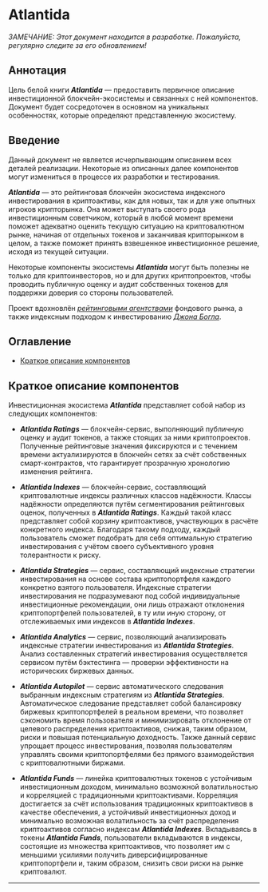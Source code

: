 # Atlantida

_ЗАМЕЧАНИЕ: Этот документ находится в разработке. Пожалуйста, регулярно следите за его обновлением!_

## Аннотация

Цель белой книги _**Atlantida**_ — предоставить первичное описание инвестиционной блокчейн-экосистемы
и связанных с ней компонентов. Документ будет сосредоточен в основном на уникальных особенностях,
которые определяют представленную экосистему.

## Введение

Данный документ не является исчерпывающим описанием всех деталей реализации. Некоторые из описанных далее компонентов
могут измениться в процессе их разработки и тестирования.

_**Atlantida**_ — это рейтинговая блокчейн экосистема индексного инвестирования в криптоактивы, как для новых,
так и для уже опытных игроков крипторынка. Она может выступать своего рода инвестиционным советчиком, который в любой
момент времени поможет адекватно оценить текущую ситуацию на криптовалютном рынке, начиная от отдельных токенов
и заканчивая крипторынком в целом, а также поможет принять взвешенное инвестиционное решение, исходя из текущей ситуации.

Некоторые компоненты экосистемы _**Atlantida**_ могут быть полезны не только для криптоинвесторов, но и для других
криптопроектов, чтобы проводить публичную оценку и аудит собственных токенов для поддержки доверия со стороны пользователей.

Проект вдохновлён [_рейтинговыми агентствами_](https://ru.wikipedia.org/wiki/Рейтинговое_агентство) фондового рынка,
а также индексным подходом к инвестированию [_Джона Богла_](https://ru.wikipedia.org/wiki/Богл,_Джон).

## Оглавление

- [Краткое описание компонентов](#краткое-описание-компонентов)

## Краткое описание компонентов

Инвестиционная экосистема _**Atlantida**_ представляет собой набор из следующих компонентов:

- _**Atlantida Ratings**_ — блокчейн-сервис, выполняющий публичную оценку и аудит токенов, а также стоящих за ними
  криптопроектов. Полученные рейтинговые значения фиксируются и с течением времени актуализируются в блокчейн сетях
  за счёт собственных смарт-контрактов, что гарантирует прозрачную хронологию изменения рейтинга.

- _**Atlantida Indexes**_ — блокчейн-сервис, составляющий криптовалютные индексы различных классов надёжности. Классы
  надёжности определяются путём сегментирования рейтинговых оценок, полученных в _**Atlantida Ratings**_. Каждый
  такой класс представляет собой корзину криптоактивов, участвующих в расчёте конкретного индекса. Благодаря такому
  подходу, каждый пользователь сможет подобрать для себя оптимальную стратегию инвестирования с учётом своего субъективного
  уровня толерантности к риску.

- _**Atlantida Strategies**_ — сервис, составляющий индексные стратегии инвестирования на основе состава криптопортфеля
  каждого конкретно взятого пользователя. Индексные стратегии инвестирования не подразумевают под собой индивидуальные
  инвестиционные рекомендации, они лишь отражают отклонения криптопортфелей пользователей, в ту или иную сторону,
  от отслеживаемых ими индексов в _**Atlantida Indexes**_.

- _**Atlantida Analytics**_ — сервис, позволяющий анализировать индексные стратегии инвестирования из _**Atlantida Strategies**_.
  Анализ составленных стратегий инвестирования осуществляется сервисом путём бэктестинга — проверки эффективности
  на исторических биржевых данных.

- _**Atlantida Autopilot**_ — сервис автоматического следования выбранным индексным стратегиям из _**Atlantida Strategies**_.
  Автоматическое следование представляет собой балансировку биржевых криптопортфелей в реальном времени, что позволяет
  сэкономить время пользователя и минимизировать отклонение от целевого распределения криптоактивов, снижая, таким образом,
  риски и повышая потенциальную доходность. Также данный сервис упрощает процесс инвестирования, позволяя пользователям
  управлять своими криптопортфелями без прямого взаимодействия с криптовалютными биржами.

- _**Atlantida Funds**_ — линейка криптовалютных токенов с устойчивым инвестиционным доходом, минимально возможной
  волатильностью и корреляцией с традиционными криптоактивами. Корреляция достигается за счёт использования традиционных
  криптоактивов в качестве обеспечения, а устойчивый инвестиционных доход и минимально возможная волатильность за счёт
  распределения криптоактивов согласно индексам _**Atlantida Indexes**_. Вкладываясь в токены _**Atlantida Funds**_,
  пользователи вкладываются в индексы, состоящие из множества криптоактивов, что позволяет им с меньшими усилиями
  получить диверсифицированные криптопортфели и, таким образом, снизить свои риски на рынке криптовалют.

------
